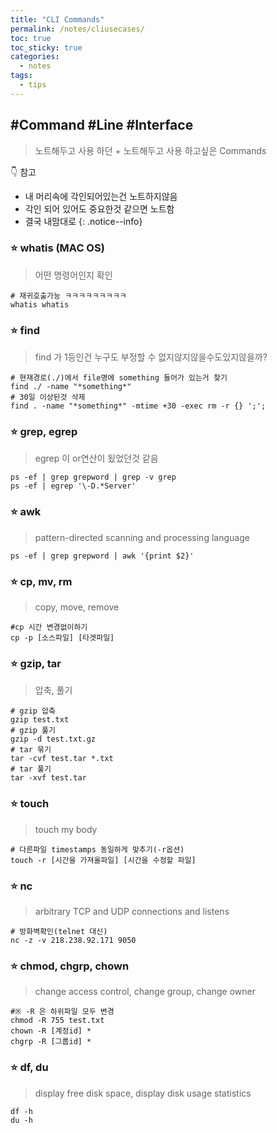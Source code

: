 ```yaml
---
title: "CLI Commands"
permalink: /notes/cliusecases/
toc: true
toc_sticky: true
categories:
  - notes 
tags:
  - tips
---
```


## #Command #Line #Interface
> 노트해두고 사용 하던
> \+ 노트해두고 사용 하고싶은 Commands

👇 참고
- 내 머리속에 각인되어있는건 노트하지않음
- 각인 되어 있어도 중요한것 같으면 노트함
- 결국 내맘대로
{: .notice--info}

### ⭐ whatis (MAC OS)
> 어떤 명령어인지 확인
```shell
# 재귀호출가능 ㅋㅋㅋㅋㅋㅋㅋㅋㅋ
whatis whatis
```

### ⭐ find
> find 가 1등인건 누구도 부정할 수 없지않지않을수도있지않을까?
```shell
# 현재경로(./)에서 file명에 something 들어가 있는거 찾기
find ./ -name "*something*"
# 30일 이상된것 삭제
find . -name "*something*" -mtime +30 -exec rm -r {} ';';
```

### ⭐ grep, egrep
> egrep 이 or연산이 됬었던것 같음
```shell
ps -ef | grep grepword | grep -v grep
ps -ef | egrep '\-D.*Server'
```

### ⭐ awk
> pattern-directed scanning and processing language
```shell
ps -ef | grep grepword | awk '{print $2}'
```

### ⭐ cp, mv, rm
> copy, move, remove
```shell
#cp 시간 변경없이하기
cp -p [소스파일] [타겟파일]
```

### ⭐ gzip, tar
> 압축, 풀기
```shell
# gzip 압축
gzip test.txt
# gzip 풀기
gzip -d test.txt.gz
# tar 묶기
tar -cvf test.tar *.txt
# tar 풀기
tar -xvf test.tar
```

### ⭐ touch
> touch my body
```shell
# 다른파일 timestamps 동일하게 맞추기(-r옵션)
touch -r [시간을 가져올파일] [시간을 수정할 파일]
```

### ⭐ nc
> arbitrary TCP and UDP connections and listens
```shell
# 방화벽확인(telnet 대신)
nc -z -v 218.238.92.171 9050
```

### ⭐ chmod, chgrp, chown 
> change access control, change group, change owner
```shell
#※ -R 은 하위파일 모두 변경
chmod -R 755 test.txt
chown -R [계정id] *
chgrp -R [그룹id] *
```

### ⭐ df, du
> display free disk space, display disk usage statistics
```shell
df -h
du -h
```
